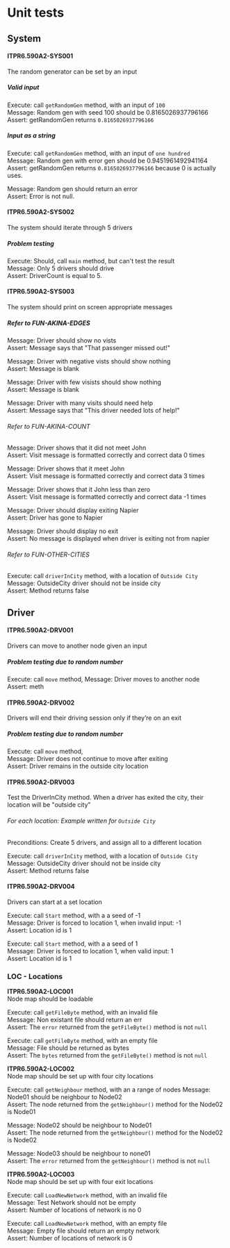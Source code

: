 # Unit tests

## System
#### ITPR6.590A2-SYS001
The random generator can be set by an input  
	
  ##### Valid input
  Execute: call `getRandomGen` method, with an input of `100`  
  Message: Random gen with seed 100 should be 0.8165026937796166  
  Assert:  getRandomGen returns `0.8165026937796166`  
  
  ##### Input as a string
  Execute:  call `getRandomGen` method, with an input of `one hundred`  
  Message:  Random gen with error gen should be 0.9451961492941164  
  Assert:  getRandomGen returns `0.8165026937796166` because 0 is actually uses.    
  
  Message:  Random gen should return an error  
  Assert:  Error is not null.  
  
#### ITPR6.590A2-SYS002
The system should iterate through 5 drivers  

##### Problem testing
  Execute: Should, call `main` method, but can't test the result  
  Message: Only 5 drivers should drive  
  Assert: DriverCount is equal to 5.    
 
#### ITPR6.590A2-SYS003
The system should print on screen appropriate messages  

  ##### Refer to FUN-AKINA-EDGES
  Message: Driver should show no vists  
  Assert: Message says that "That passenger missed out!"  
  
  Message: Driver with negative vists should show nothing  
  Assert: Message is blank  
  
  Message: Driver with few visists should show nothing  
  Assert: Message is blank  
  
  Message: Driver with many visits should need help  
  Assert: Message says that "This driver needed lots of help!"  

  ###### Refer to FUN-AKINA-COUNT
  Message: Driver shows that it did not meet John  
  Assert: Visit message is formatted correctly and correct data 0 times  
  
  Message: Driver shows that it meet John  
  Assert: Visit message is formatted correctly and correct data 3 times     
  
  Message:  Driver shows that it John less than zero  
  Assert: Visit message is formatted correctly and correct data -1 times     
  
  Message: Driver should display exiting Napier  
  Assert: Driver has gone to Napier  
  
  Message: Driver should display no exit  
  Assert: No message is displayed when driver is exiting not from napier  
  
  ###### Refer to FUN-OTHER-CITIES
  Execute:  call `driverInCity` method, with a location of `Outside City`     
  Message:  OutsideCity driver should not be inside city  
  Assert:   Method returns false  

## Driver
#### ITPR6.590A2-DRV001 
Drivers can move to another node given an input  

##### Problem testing due to random number
  Execute: call `move` method,
  Message: Driver moves to another node  
  Assert: meth   

  
#### ITPR6.590A2-DRV002 
Drivers will end their driving session only if they’re on an exit  

##### Problem testing due to random number
  Execute: call `move` method,    
  Message: Driver does not continue to move after exiting  
  Assert: Driver remains in the outside city location  

#### ITPR6.590A2-DRV003 
Test the DriverInCity method. When a driver has exited the city, their location will be "outside city"  
  ###### For each location: Example written for `Outside City`
  Preconditions: Create 5 drivers, and assign all to a different location  

  Execute:  call `driverInCity` method, with a location of `Outside City`  
  Message:  OutsideCity driver should not be inside city  
  Assert:   Method returns false  

#### ITPR6.590A2-DRV004
Drivers can start at a set location

  Execute:  call `Start` method, with a a seed of -1  
  Message:  Driver is forced to location 1, when invalid input: -1  
  Assert:   Location id is 1  
   
  Execute:  call `Start` method, with a a seed of 1  
  Message:  Driver is forced to location 1, when valid input: 1  
  Assert:   Location id is 1   


### LOC - Locations
__ITPR6.590A2-LOC001__  
Node map should be loadable

Execute:  call `getFileByte` method, with an invalid file  
Message: Non existant file should return an err   
Assert:  The `error` returned from the `getFileByte()` method is not `null` 

Execute:  call `getFileByte` method, with an empty file  
Message: File should be returned as bytes  
Assert: The `bytes` returned from the `getFileByte()` method is not `null` 

__ITPR6.590A2-LOC002__  
Node map should be set up with four city locations    

Execute:  call `getNeighbour` method, with an a range of nodes
Message: Node01 should be neighbour to Node02  
Assert: The node returned from the `getNeighbour()` method for the Node02 is Node01  

Message: Node02 should be neighbour to Node01  
Assert: The node returned from the `getNeighbour()` method for the Node02 is Node02 

Message: Node03 should be neighbour to none01  
Assert: The `error` returned from the `getNeighbour()` method is not `null`  

__ITPR6.590A2-LOC003__  
Node map should be set up with four exit locations  

Execute:  call `LoadNewNetwork` method, with an invalid file  
Message: Test Network should not be empty     
Assert: Number of locations of network is no 0

Execute:  call `LoadNewNetwork` method, with an empty file  
Message: Empty file should return an empty network  
Assert: Number of locations of network is 0
